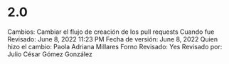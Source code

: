 # 2.0

Cambios: Cambiar el flujo de creación de los pull requests
Cuando fue Revisado: June 8, 2022 11:23 PM
Fecha de  versión: June 8, 2022
Quien hizo el cambio: Paola Adriana Millares Forno
Revisado: Yes
Revisado por: Julio César Gómez González